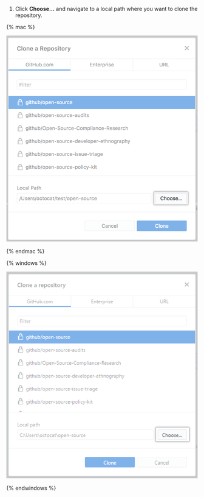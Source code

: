 1. Click **Choose...** and navigate to a local path where you want to clone the repository.

  {% mac %}

  ![The choose button](/assets/images/help/desktop/clone-choose-button-mac.png)

  {% endmac %}

  {% windows %}

  ![The choose button](/assets/images/help/desktop/clone-choose-button-win.png)

  {% endwindows %}

